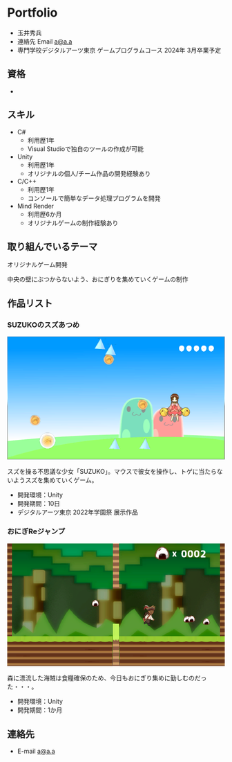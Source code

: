 # Portfolio

- 玉井秀兵
- 連絡先 Email [a@a.a](mailto:a@a.a)
- 専門学校デジタルアーツ東京 ゲームプログラムコース 2024年 3月卒業予定

## 資格
- 

## スキル
- C#
  - 利用歴1年
  - Visual Studioで独自のツールの作成が可能
- Unity
  - 利用歴1年
  - オリジナルの個人/チーム作品の開発経験あり
- C/C++
  - 利用歴1年
  - コンソールで簡単なデータ処理プログラムを開発
- Mind Render
  - 利用歴6か月
  - オリジナルゲームの制作経験あり

## 取り組んでいるテーマ
オリジナルゲーム開発

中央の壁にぶつからないよう、おにぎりを集めていくゲームの制作

## 作品リスト

### SUZUKOのスズあつめ
![SUZUKOのスズ集め](images/Suzuko.png)

スズを操る不思議な少女「SUZUKO」。マウスで彼女を操作し、トゲに当たらないようスズを集めていくゲーム。

- 開発環境：Unity
- 開発期間：10日
- デジタルアーツ東京 2022年学園祭 展示作品

### おにぎReジャンプ
![おにぎReジャンプ](images/OnigiRe.png)

森に漂流した海賊は食糧確保のため、今日もおにぎり集めに勤しむのだった・・・。

- 開発環境：Unity
- 開発期間：1か月


## 連絡先
- E-mail [a@a.a](mailto:a@a.a)
